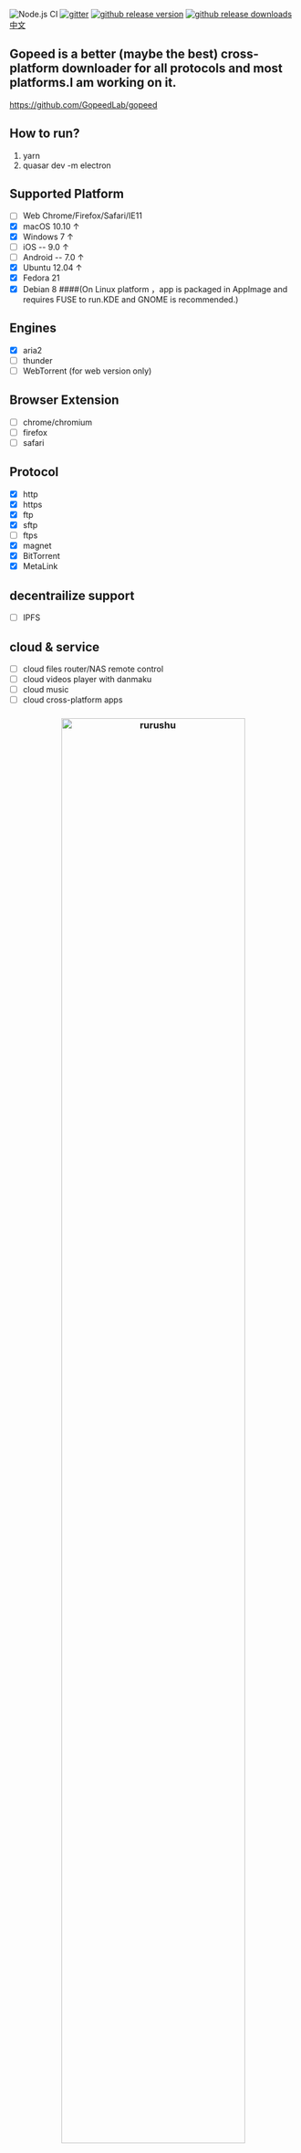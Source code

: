 ![Node.js CI](https://github.com/hugetiny/negibox/workflows/Node.js%20CI/badge.svg)
<a href="https://gitter.im/negibox/community"><img src="https://img.shields.io/badge/gitter-join%20chat%20%E2%86%92-brightgreen.svg" alt="gitter"></a>
<a href="https://github.com/hugetiny/negibox/releases"><img src="https://img.shields.io/github/release/hugetiny/negibox.svg" alt="github release version"></a>
<a href="https://github.com/hugetiny/negibox/releases"><img src="https://img.shields.io/github/downloads/hugetiny/negibox/total.svg" alt="github release downloads"/>
[中文](https://github.com/hugetiny/negibox/blob/dev/READMECN.md)

## Gopeed is a better (maybe the best) cross-platform downloader for all protocols and most platforms.I am working on it.
https://github.com/GopeedLab/gopeed




## How to run?

1. yarn
2. quasar dev -m electron

## Supported Platform

- [ ] Web Chrome/Firefox/Safari/IE11
- [x] macOS 10.10 ↑
- [x] Windows 7 ↑
- [ ] iOS -- 9.0 ↑
- [ ] Android -- 7.0 ↑
- [x] Ubuntu 12.04 ↑
- [x] Fedora 21
- [x] Debian 8
####(On Linux platform ，app is packaged in AppImage and requires FUSE to run.KDE and GNOME is recommended.)

## Engines
- [x] aria2
- [ ] thunder
- [ ] WebTorrent (for web version only)

## Browser Extension
- [ ] chrome/chromium
- [ ] firefox
- [ ] safari

## Protocol

- [x] http
- [x] https
- [x] ftp
- [x] sftp
- [ ] ftps
- [x] magnet
- [x] BitTorrent
- [x] MetaLink

## decentrailize support

- [ ] IPFS

## cloud & service

- [ ] cloud files router/NAS remote control
- [ ] cloud videos player with danmaku
- [ ] cloud music
- [ ] cloud cross-platform apps

<h3 align="center">
    <img src="./rurushu.jpg" alt="rurushu" width="80%">
  <br>
</h3>

## Special Thanks

[aria2](https://github.com/aria2/aria2)
[quasar](https://github.com/quasarframework/quasar)
[webtorrent](https://github.com/webtorrent/webtorrent)
[Motrix](https://github.com/agalwood/Motrix)
[webui-aria2](https://github.com/ziahamza/webui-aria2)
[magnetW](https://github.com/xiandanin/magnetW)


<a href="http://s04.flagcounter.com/more/Hb"><img src="https://s04.flagcounter.com/countxl/Hb/bg_141414/txt_EBEBEB/border_141414/columns_8/maxflags_32/viewers_Negibox/labels_0/pageviews_1/flags_0/percent_0/" alt="Flag Counter" border="0"></a>

